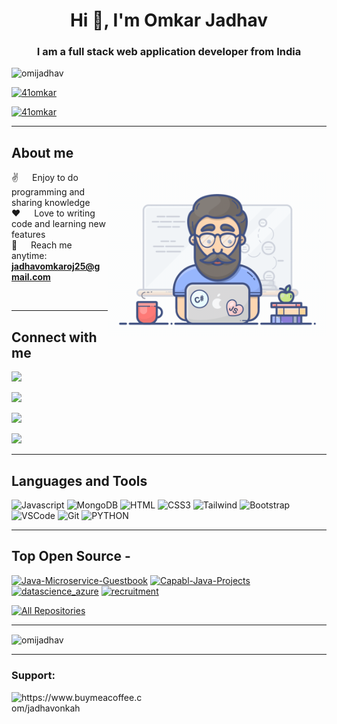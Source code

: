<h1 align="center">Hi 👋, I'm Omkar Jadhav</h1>
<h3 align="center">I am a full stack web application developer from <b>India</b></h3>

<p align="left"> <img src="https://komarev.com/ghpvc/?username=omijadhav&label=Profile%20views&color=0e75b6&style=flat" alt="omijadhav" /> </p>

<p align="left"> <a href="https://twitter.com/41omkar" target="blank"><img src="https://img.shields.io/twitter/follow/41omkar?logo=twitter&style=for-the-badge" alt="41omkar" /></a> </p>
<p align="left"> <a href="https://www.linkedin.com/in/omkar-d-jadhav" target="blank"><img src="https://img.shields.io/badge/LinkedIn-%230A66C2?style=for-the-badge&logo=LinkedIn" alt="41omkar" /></a> </p>

-----------------------------------------------------------------------------------------------------------------------------
 ## About me
 
<p>
 <img align="right" width="350" src="/assets/programmer.gif" alt="Coding gif" />
  
 ✌️ &emsp; Enjoy to do programming and sharing knowledge <br/>
 ❤️ &emsp; Love to writing code and learning new features<br/>
 📧 &emsp; Reach me anytime: **jadhavomkaroj25@gmail.com**<br/>

</p>
<br/>

-----------------------------------------------------------------------------------------------------------------------------
## Connect with me

<p align="left"> <a href="https://www.linkedin.com/in/omkar-d-jadhav" target="blank"><img src="https://img.shields.io/badge/Linkedin-%230A66C2?style=for-the-badge&logo=Linkedin&logoColor=black"/></a> </p>
<p align="left"> <a href="https://twitter.com/41omkar" target="blank"><img src="https://img.shields.io/badge/Twitter-%231D9BF0?style=for-the-badge&logo=Twitter&logoColor=black"/></a> </p>
<p align="left"> <a href="https://instagram.com/omkarjadhav756" target="blank"><img src="https://img.shields.io/badge/Instagram-%23E4405F?style=for-the-badge&logo=Instagram&logoColor=black"/></a> </p>
<p align="left"> <a href="https://discord.gg/Omkar#4759" target="blank"><img src="https://img.shields.io/badge/Discord-%235865F2?style=for-the-badge&logo=Discord&logoColor=black"/></a> </p>

-----------------------------------------------------------------------------------------------------------------------------

## Languages and Tools

![Javascript](https://img.shields.io/badge/Javascript-F0DB4F?style=for-the-badge&labelColor=black&logo=javascript&logoColor=F0DB4F)
![MongoDB](https://img.shields.io/badge/MongoDB-4EA94B?style=for-the-badge&logo=mongodb&logoColor=white)
![HTML](https://img.shields.io/badge/HTML5-E34F26?style=for-the-badge&logo=html5&logoColor=white)
![CSS3](https://img.shields.io/badge/CSS3-1572B6?style=for-the-badge&logo=css3&logoColor=white)
![Tailwind](https://img.shields.io/badge/Tailwind_CSS-092749?style=for-the-badge&logo=tailwindcss&logoColor=06B6D4&labelColor=000000)
![Bootstrap](https://img.shields.io/badge/Bootstrap-563D7C?style=for-the-badge&logo=bootstrap&logoColor=white)
![VSCode](https://img.shields.io/badge/Visual_Studio-0078d7?style=for-the-badge&logo=visual%20studio&logoColor=white)
![Git](https://img.shields.io/badge/Git-F05032?style=for-the-badge&logo=git&logoColor=white)
![PYTHON](https://img.shields.io/badge/Python-%233776AB?style=for-the-badge&logo=Python&labelColor=black)

-----------------------------------------------------------------------------------------------------------------------------

## Top Open Source -
[![Java-Microservice-Guestbook](https://github-readme-stats.vercel.app/api/pin/?username=Omijadhav&repo=Java-Microservice-Guestbook&border_color=7F3FBF&bg_color=0D1117&title_color=C9D1D9&text_color=8B949E&icon_color=7F3FBF)](https://github.com/Omijadhav/Java-Microservice-Guestbook)
[![Capabl-Java-Projects](https://github-readme-stats.vercel.app/api/pin/?username=Omijadhav&repo=Capabl-Java-Projects&border_color=7F3FBF&bg_color=0D1117&title_color=C9D1D9&text_color=8B949E&icon_color=7F3FBF)](https://github.com/Omijadhav/Capabl-Java-Projects)
[![datascience_azure](https://github-readme-stats.vercel.app/api/pin/?username=Omijadhav&repo=datascience_azure&border_color=7F3FBF&bg_color=0D1117&title_color=C9D1D9&text_color=8B949E&icon_color=7F3FBF)](https://github.com/Omijadhav/datascience_azure)
[![recruitment](https://github-readme-stats.vercel.app/api/pin/?username=Omijadhav&repo=recruitment&border_color=7F3FBF&bg_color=0D1117&title_color=C9D1D9&text_color=8B949E&icon_color=7F3FBF)](https://github.com/Omijadhav/recruitment)

<p align="left">
  <a href="https://github.com/Omijadhav?tab=repositories" target="_blank"><img alt="All Repositories" title="All Repositories" src="https://img.shields.io/badge/-All%20Repos-2962FF?style=for-the-badge&logo=koding&logoColor=white"/></a>
</p>

-----------------------------------------------------------------------------------------------------------------------------

<p><img align="center" src="https://github-readme-streak-stats.herokuapp.com/?user=omijadhav&" alt="omijadhav" /></p>

-----------------------------------------------------------------------------------------------------------------------------
<h3 align="left">Support:</h3>
<p><a href="https://www.buymeacoffee.com/jadhavonkah"> <img align="left" src="https://cdn.buymeacoffee.com/buttons/v2/default-yellow.png" height="50" width="210" alt="https://www.buymeacoffee.com/jadhavonkah" /></a></p><br><br>
